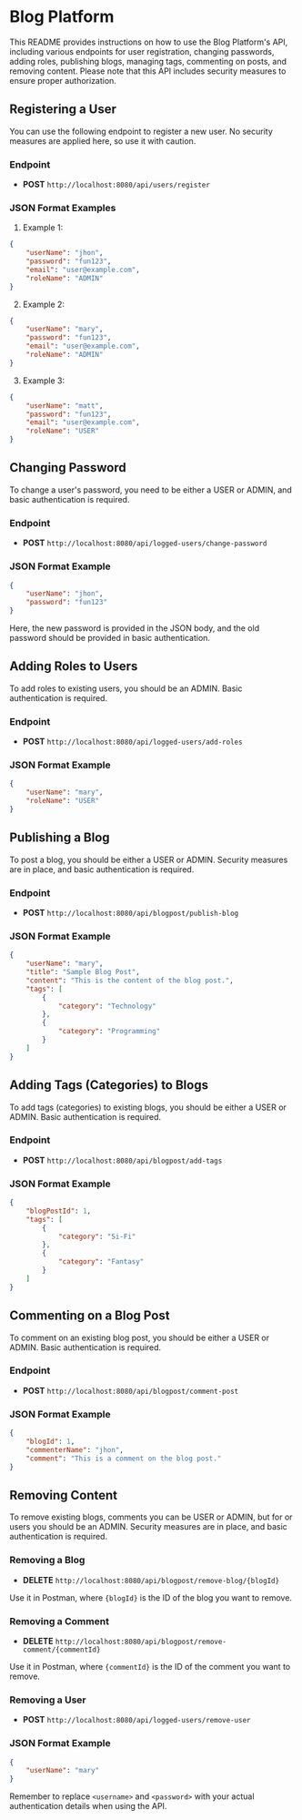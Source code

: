 # Blog Platform

This README provides instructions on how to use the Blog Platform's API, including various endpoints for user registration, changing passwords, adding roles, publishing blogs, managing tags, commenting on posts, and removing content. Please note that this API includes security measures to ensure proper authorization.

## Registering a User

You can use the following endpoint to register a new user. No security measures are applied here, so use it with caution.

### Endpoint
- **POST** `http://localhost:8080/api/users/register`

### JSON Format Examples
1. Example 1:
```json
{
    "userName": "jhon",
    "password": "fun123",
    "email": "user@example.com",
    "roleName": "ADMIN"
}
```

2. Example 2:
```json
{
    "userName": "mary",
    "password": "fun123",
    "email": "user@example.com",
    "roleName": "ADMIN"
}
```

3. Example 3:
```json
{
    "userName": "matt",
    "password": "fun123",
    "email": "user@example.com",
    "roleName": "USER"
}
```

## Changing Password

To change a user's password, you need to be either a USER or ADMIN, and basic authentication is required.

### Endpoint
- **POST** `http://localhost:8080/api/logged-users/change-password`

### JSON Format Example
```json
{
    "userName": "jhon",
    "password": "fun123"
}
```

Here, the new password is provided in the JSON body, and the old password should be provided in basic authentication.

## Adding Roles to Users

To add roles to existing users, you should be an ADMIN. Basic authentication is required.

### Endpoint
- **POST** `http://localhost:8080/api/logged-users/add-roles`

### JSON Format Example
```json
{
    "userName": "mary",
    "roleName": "USER"
}
```

## Publishing a Blog

To post a blog, you should be either a USER or ADMIN. Security measures are in place, and basic authentication is required.

### Endpoint
- **POST** `http://localhost:8080/api/blogpost/publish-blog`

### JSON Format Example
```json
{
    "userName": "mary",
    "title": "Sample Blog Post",
    "content": "This is the content of the blog post.",
    "tags": [
        {
            "category": "Technology"
        },
        {
            "category": "Programming"
        }
    ]
}
```

## Adding Tags (Categories) to Blogs

To add tags (categories) to existing blogs, you should be either a USER or ADMIN. Basic authentication is required.

### Endpoint
- **POST** `http://localhost:8080/api/blogpost/add-tags`

### JSON Format Example
```json
{
    "blogPostId": 1,
    "tags": [
        {
            "category": "Si-Fi"
        },
        {
            "category": "Fantasy"
        }
    ]
}
```

## Commenting on a Blog Post

To comment on an existing blog post, you should be either a USER or ADMIN. Basic authentication is required.

### Endpoint
- **POST** `http://localhost:8080/api/blogpost/comment-post`

### JSON Format Example
```json
{
    "blogId": 1,
    "commenterName": "jhon",
    "comment": "This is a comment on the blog post."
}
```

## Removing Content

To remove existing blogs, comments you can be USER or ADMIN, but for or users you should be an ADMIN. Security measures are in place, and basic authentication is required.

### Removing a Blog
- **DELETE** `http://localhost:8080/api/blogpost/remove-blog/{blogId}`

Use it in Postman, where `{blogId}` is the ID of the blog you want to remove.

### Removing a Comment
- **DELETE** `http://localhost:8080/api/blogpost/remove-comment/{commentId}`

Use it in Postman, where `{commentId}` is the ID of the comment you want to remove.

### Removing a User
- **POST** `http://localhost:8080/api/logged-users/remove-user`

### JSON Format Example
```json
{
    "userName": "mary"
}
```

Remember to replace `<username>` and `<password>` with your actual authentication details when using the API.
